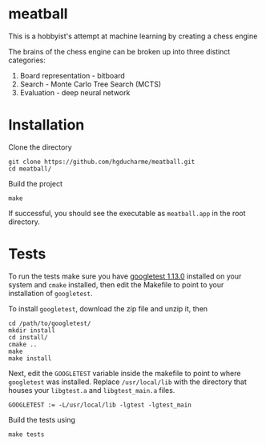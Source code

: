 # meatball

This is a hobbyist's attempt at machine learning by creating a chess engine

The brains of the chess engine can be broken up into three distinct categories:

1. Board representation - bitboard
2. Search - Monte Carlo Tree Search (MCTS)
3. Evaluation - deep neural network

# Installation

Clone the directory

```
git clone https://github.com/hgducharme/meatball.git
cd meatball/
```

Build the project

```
make
```

If successful, you should see the executable as `meatball.app` in the root directory.

# Tests

To run the tests make sure you have [googletest 1.13.0](https://github.com/google/googletest/releases/tag/v1.13.0) installed on your system and `cmake` installed, then edit the Makefile to point to your installation of `googletest`.

To install `googletest`, download the zip file and unzip it, then

```
cd /path/to/googletest/
mkdir install
cd install/
cmake ..
make
make install
```

Next, edit the `GOOGLETEST` variable inside the makefile to point to where `googletest` was installed. Replace `/usr/local/lib` with the directory that houses your `libgtest.a` and `libgtest_main.a` files.

```
GOOGLETEST := -L/usr/local/lib -lgtest -lgtest_main
```

Build the tests using

```
make tests
```